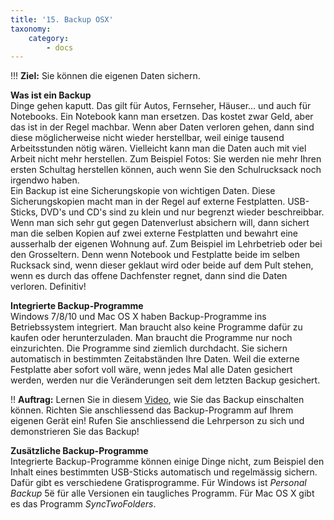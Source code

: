 ```yaml
---
title: '15. Backup OSX'
taxonomy:
    category:
        - docs
---
```


!!! **Ziel:** Sie können die eigenen Daten sichern.

**Was ist ein Backup**<br>
Dinge gehen kaputt. Das gilt für Autos, Fernseher, Häuser... und auch für Notebooks. Ein Notebook kann man ersetzen. Das kostet zwar Geld, aber das ist in der Regel machbar. Wenn aber Daten verloren gehen, dann sind diese möglicherweise nicht wieder herstellbar, weil einige tausend Arbeitsstunden nötig wären. Vielleicht kann man die Daten auch mit viel Arbeit nicht mehr herstellen. Zum Beispiel Fotos: Sie werden nie mehr Ihren ersten Schultag herstellen können, auch wenn Sie den Schulrucksack noch irgendwo haben. <br>
Ein Backup ist eine Sicherungskopie von wichtigen Daten. Diese Sicherungskopien macht man in der Regel auf externe Festplatten. USB-Sticks, DVD's und CD's sind zu klein und nur begrenzt wieder beschreibbar. Wenn man sich sehr gut gegen Datenverlust absichern will, dann sichert man die selben Kopien auf zwei externe Festplatten und bewahrt eine ausserhalb der eigenen Wohnung auf. Zum Beispiel im Lehrbetrieb oder bei den Grosseltern. Denn wenn Notebook und Festplatte beide im selben Rucksack sind, wenn dieser geklaut wird oder beide auf dem Pult stehen, wenn es durch das offene Dachfenster regnet, dann sind die Daten verloren. Definitiv!<br>

**Integrierte Backup-Programme**<br>
Windows 7/8/10 und Mac OS X haben Backup-Programme ins Betriebssystem integriert. Man braucht also keine Programme dafür zu kaufen oder herunterzuladen. Man braucht die Programme nur noch einzurichten. Die Programme sind ziemlich durchdacht. Sie sichern automatisch in bestimmten Zeitabständen Ihre Daten. Weil die externe Festplatte aber sofort voll wäre, wenn jedes Mal alle Daten gesichert werden, werden nur die Veränderungen seit dem letzten Backup gesichert. <br>

!! **Auftrag:** Lernen Sie in diesem [Video](https://www.youtube.com/watch?v=jdWdL-zdPhQ), wie Sie das Backup einschalten können. Richten Sie anschliessend das Backup-Programm auf Ihrem eigenen Gerät ein! Rufen Sie anschliessend die Lehrperson zu sich und demonstrieren Sie das Backup!<br>

**Zusätzliche Backup-Programme**<br>
Integrierte Backup-Programme können einige Dinge nicht, zum Beispiel den Inhalt eines bestimmten USB-Sticks automatisch und regelmässig sichern. Dafür gibt es verschiedene Gratisprogramme. Für Windows ist *Personal Backup* 5ë für alle Versionen ein taugliches Programm. Für Mac OS X gibt es das Programm *SyncTwoFolders*.<br><br>




